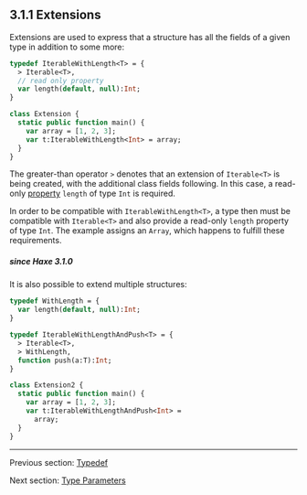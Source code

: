 ## 3.1.1 Extensions

Extensions are used to express that a structure has all the fields of a given type in addition to some more:

```haxe
typedef IterableWithLength<T> = {
  > Iterable<T>,
  // read only property
  var length(default, null):Int;
}

class Extension {
  static public function main() {
    var array = [1, 2, 3];
    var t:IterableWithLength<Int> = array;
  }
}
```
The greater-than operator `>` denotes that an extension of `Iterable<T>` is being created, with the additional class fields following. In this case, a read-only [property](class-field-property.md) `length` of type `Int` is required.

In order to be compatible with `IterableWithLength<T>`, a type then must be compatible with `Iterable<T>` and also provide a read-only `length` property of type `Int`. The example assigns an `Array`, which happens to fulfill these requirements.

##### since Haxe 3.1.0

It is also possible to extend multiple structures:

```haxe
typedef WithLength = {
  var length(default, null):Int;
}

typedef IterableWithLengthAndPush<T> = {
  > Iterable<T>,
  > WithLength,
  function push(a:T):Int;
}

class Extension2 {
  static public function main() {
    var array = [1, 2, 3];
    var t:IterableWithLengthAndPush<Int> =
      array;
  }
}
```

---

Previous section: [Typedef](type-system-typedef.md)

Next section: [Type Parameters](type-system-type-parameters.md)